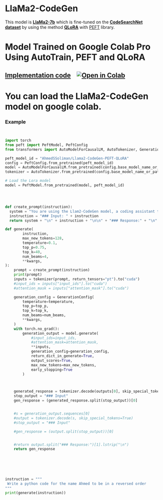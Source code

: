 
# LlaMa2-CodeGen
This model is  [**LlaMa2-7b**](https://huggingface.co/meta-llama/Llama-2-7b) which is fine-tuned on the  [**CodeSearchNet dataset**](https://github.com/github/CodeSearchNet) by using the method  [**QLoRA**](https://github.com/artidoro/qlora) with [PEFT](https://github.com/huggingface/peft) library.

# Model Trained on Google Colab Pro Using AutoTrain, PEFT and QLoRA

## [Implementation code](https://colab.research.google.com/drive/18sAFC7msV0gJ24wn5gl41nU0QRynfLqG?usp=sharing) &nbsp;&nbsp; [![Open in Colab][Colab Badge]][RDP Notebook]


# You can load the LlaMa2-CodeGen model on google colab.





### Example 
```py


import torch
from peft import PeftModel, PeftConfig
from transformers import AutoModelForCausalLM, AutoTokenizer, GenerationConfig

peft_model_id = "AhmedSSoliman/Llama2-CodeGen-PEFT-QLoRA"
config = PeftConfig.from_pretrained(peft_model_id)
model = AutoModelForCausalLM.from_pretrained(config.base_model_name_or_path, trust_remote_code=True, return_dict=True, load_in_4bit=True, device_map='auto')
tokenizer = AutoTokenizer.from_pretrained(config.base_model_name_or_path)

# Load the Lora model
model = PeftModel.from_pretrained(model, peft_model_id)




def create_prompt(instruction):
  system = "You are using the Llam2-CodeGen model, a coding assistant that will help the user to resolve the following instruction:\n"
  instruction = "### Input: " + instruction
  return system + "\n" + instruction + "\n\n" + "### Response:" + "\n"

def generate(
        instruction,
        max_new_tokens=128,
        temperature=0.1,
        top_p=0.75,
        top_k=40,
        num_beams=4,
        **kwargs,
):
    prompt = create_prompt(instruction)
    print(prompt)
    inputs = tokenizer(prompt, return_tensors="pt").to("cuda")
    #input_ids = inputs["input_ids"].to("cuda")
    #attention_mask = inputs["attention_mask"].to("cuda")

    generation_config = GenerationConfig(
        temperature=temperature,
        top_p=top_p,
        top_k=top_k,
        num_beams=num_beams,
        **kwargs,
    )
    with torch.no_grad():
        generation_output = model.generate(
            #input_ids=input_ids,
            #attention_mask=attention_mask,
            **inputs,
            generation_config=generation_config,
            return_dict_in_generate=True,
            output_scores=True,
            max_new_tokens=max_new_tokens,
            early_stopping=True
        )



    generated_response = tokenizer.decode(outputs[0], skip_special_tokens=True)
    stop_output = "### Input"
    gen_response = (generated_response.split(stop_output))[0]


    #s = generation_output.sequences[0]
    #output = tokenizer.decode(s, skip_special_tokens=True)
    #stop_output = "### Input"

    #gen_response = (output.split(stop_output))[0]


    #return output.split("### Response:")[1].lstrip("\n")
    return gen_response






instruction = """
 Write a python code for the name Ahmed to be in a reversed order
"""
print(generate(instruction))
```


[Colab Badge]:          https://colab.research.google.com/assets/colab-badge.svg
[License-Badge]:        https://img.shields.io/badge/License-MIT-blue.svg
[RDP Issues]:           https://img.shields.io/github/issues/PradyumnaKrishna/Colab-Hacks/Colab%20RDP?label=Issues
[RDP Notebook]:         https://colab.research.google.com/drive/18sAFC7msV0gJ24wn5gl41nU0QRynfLqG?usp=sharing
[Code Issues]:          https://img.shields.io/github/issues/PradyumnaKrishna/Colab-Hacks/Code%20Server?label=Issues
[Code Notebook]:        https://colab.research.google.com/drive/18sAFC7msV0gJ24wn5gl41nU0QRynfLqG?usp=sharing
